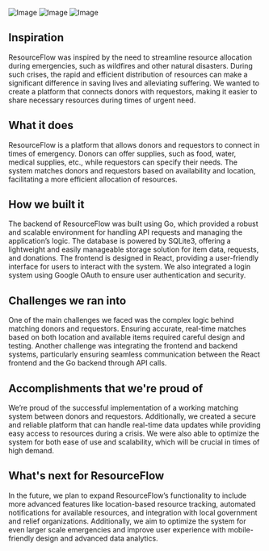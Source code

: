![Image](https://github.com/user-attachments/assets/81f6265f-3fe3-4d04-8ed1-9a3ed6ae684a)
![Image](https://github.com/user-attachments/assets/f467a8c9-2418-4e35-8726-00594326fbac)
![Image](https://github.com/user-attachments/assets/d5ce89d7-aab2-4ac2-ba03-55bdcad77a97)
 
## Inspiration
ResourceFlow was inspired by the need to streamline resource allocation during emergencies, such as wildfires and other natural disasters. During such crises, the rapid and efficient distribution of resources can make a significant difference in saving lives and alleviating suffering. We wanted to create a platform that connects donors with requestors, making it easier to share necessary resources during times of urgent need.

## What it does
ResourceFlow is a platform that allows donors and requestors to connect in times of emergency. Donors can offer supplies, such as food, water, medical supplies, etc., while requestors can specify their needs. The system matches donors and requestors based on availability and location, facilitating a more efficient allocation of resources.

## How we built it
The backend of ResourceFlow was built using Go, which provided a robust and scalable environment for handling API requests and managing the application’s logic. The database is powered by SQLite3, offering a lightweight and easily manageable storage solution for item data, requests, and donations. The frontend is designed in React, providing a user-friendly interface for users to interact with the system. We also integrated a login system using Google OAuth to ensure user authentication and security.

## Challenges we ran into
One of the main challenges we faced was the complex logic behind matching donors and requestors. Ensuring accurate, real-time matches based on both location and available items required careful design and testing. Another challenge was integrating the frontend and backend systems, particularly ensuring seamless communication between the React frontend and the Go backend through API calls.

## Accomplishments that we're proud of
We’re proud of the successful implementation of a working matching system between donors and requestors. Additionally, we created a secure and reliable platform that can handle real-time data updates while providing easy access to resources during a crisis. We were also able to optimize the system for both ease of use and scalability, which will be crucial in times of high demand.

## What's next for ResourceFlow
In the future, we plan to expand ResourceFlow’s functionality to include more advanced features like location-based resource tracking, automated notifications for available resources, and integration with local government and relief organizations. Additionally, we aim to optimize the system for even larger scale emergencies and improve user experience with mobile-friendly design and advanced data analytics.
